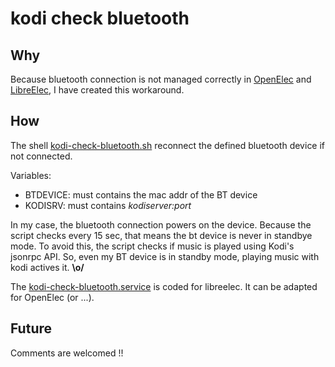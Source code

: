 
# kodi check bluetooth

## Why 

Because bluetooth connection is not managed correctly in [OpenElec](http://openelec.tv/) and [LibreElec](https://libreelec.tv/),
I have created this workaround.

## How
 
The shell [kodi-check-bluetooth.sh](kodi-check-bluetooth.sh) reconnect the defined bluetooth device if
not connected.

Variables:

- BTDEVICE: must contains the mac addr of the BT device
- KODISRV: must contains _kodiserver:port_ 

In my case, the bluetooth connection powers on the device. Because the
script checks every 15 sec, that means the bt device is never in standbye mode.
To avoid this, the script checks if music is played using Kodi's jsonrpc API.
So, even my BT device is in standby mode, playing music with kodi actives it.
**\o/**


The [kodi-check-bluetooth.service](kodi-check-bluetooth.service) is coded for libreelec. It can be adapted
for OpenElec (or ...).

## Future

Comments are welcomed !!



